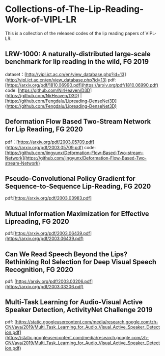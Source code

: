 # Collections-of-The-Lip-Reading-Work-of-VIPL-LR
This is a collection of the released codes of the lip reading papers of VIPL-LR.

## LRW-1000: A naturally-distributed large-scale benchmark for lip reading in the wild, FG 2019
  dataset：[http://vipl.ict.ac.cn/en/view_database.php?id=13](http://vipl.ict.ac.cn/en/view_database.php?id=13)
  pdf: [https://arxiv.org/pdf/1810.06990.pdf](https://arxiv.org/pdf/1810.06990.pdf)
  code: [https://github.com/NirHeaven/D3D](https://github.com/NirHeaven/D3D) | [https://github.com/Fengdalu/Lipreading-DenseNet3D](https://github.com/Fengdalu/Lipreading-DenseNet3D)
## Deformation Flow Based Two-Stream Network for Lip Reading, FG 2020
  pdf：[https://arxiv.org/pdf/2003.05709.pdf](https://arxiv.org/pdf/2003.05709.pdf)
  code: [https://github.com/jingyunx/Deformation-Flow-Based-Two-stream-Network](https://github.com/jingyunx/Deformation-Flow-Based-Two-stream-Network)
## Pseudo-Convolutional Policy Gradient for Sequence-to-Sequence Lip-Reading, FG 2020
  pdf:[https://arxiv.org/pdf/2003.03983.pdf]
## Mutual Information Maximization for Effective Lipreading, FG 2020
  pdf:[https://arxiv.org/pdf/2003.06439.pdf](https://arxiv.org/pdf/2003.06439.pdf)
## Can We Read Speech Beyond the Lips? Rethinking RoI Selection for Deep Visual Speech Recognition, FG 2020
  pdf: [https://arxiv.org/pdf/2003.03206.pdf](https://arxiv.org/pdf/2003.03206.pdf)
## Multi-Task Learning for Audio-Visual Active Speaker Detection, ActivityNet Challenge 2019
  pdf: [https://static.googleusercontent.com/media/research.google.com/zh-CN//ava/2019/Multi_Task_Learning_for_Audio_Visual_Active_Speaker_Detection.pdf](https://static.googleusercontent.com/media/research.google.com/zh-CN//ava/2019/Multi_Task_Learning_for_Audio_Visual_Active_Speaker_Detection.pdf)
